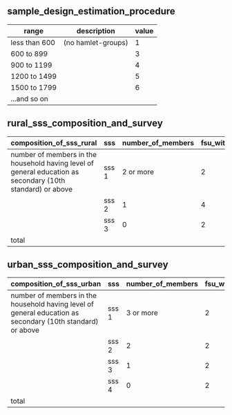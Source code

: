 ## sample_design_estimation_procedure
| range | description | value |
|---|---|---|
| less than 600 | (no hamlet-groups) | 1 |
| 600 to 899 |  | 3 |
| 900 to 1199 |  | 4 |
| 1200 to 1499 |  | 5 |
| 1500 to 1799 |  | 6 |
| ...and so on |  |  |

## rural_sss_composition_and_survey
| composition_of_sss_rural | sss | number_of_members | fsu_without_hg_formation | fsu_with_hg_formation_for_each_hg |
|---|---|---|---|---|
| number of members in the household having level of general education as secondary (10th standard) or above | sss 1 | 2 or more | 2 | 1 |
|  | sss 2 | 1 | 4 | 2 |
|  | sss 3 | 0 | 2 | 1 |
| total |  |  |  | 8 |

## urban_sss_composition_and_survey
| composition_of_sss_urban | sss | number_of_members | fsu_without_sb_formation | fsu_with_sb_formation_for_each_sb |
|---|---|---|---|---|
| number of members in the household having level of general education as secondary (10th standard) or above | sss 1 | 3 or more | 2 | 1 |
|  | sss 2 | 2 | 2 | 1 |
|  | sss 3 | 1 | 2 | 1 |
|  | sss 4 | 0 | 2 | 1 |
| total |  |  |  | 8 |
